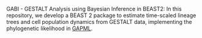 GABI - GESTALT Analysis using Bayesian Inference in BEAST2:
In this repository, we develop a BEAST 2 package to estimate time-scaled lineage trees and cell population dynamics from GESTALT data, implementing the phylogenetic likelihood in [GAPML](https://www.ncbi.nlm.nih.gov/pmc/articles/PMC9387344/).
